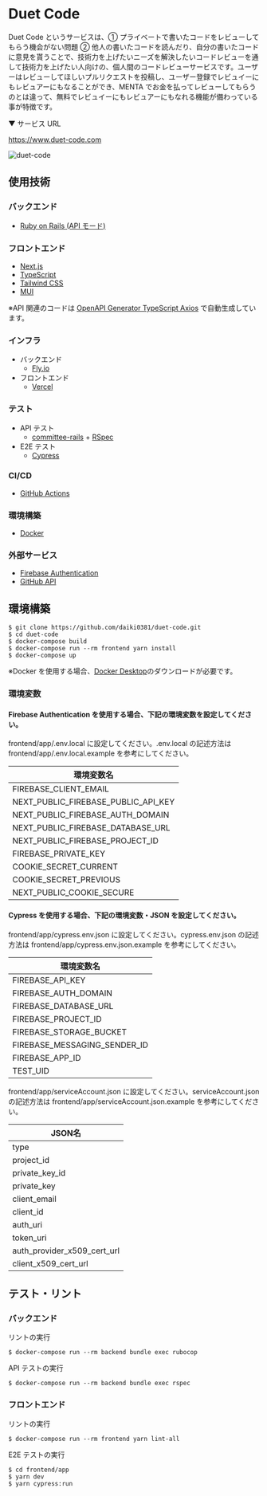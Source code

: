 # Duet Code

Duet Code というサービスは、① プライベートで書いたコードをレビューしてもらう機会がない問題 ② 他人の書いたコードを読んだり、自分の書いたコードに意見を貰うことで、技術力を上げたいニーズを解決したいコードレビューを通して技術力を上げたい人向けの、個人間のコードレビューサービスです。ユーザーはレビューしてほしいプルリクエストを投稿し、ユーザー登録でレビュイーにもレビュアーにもなることができ、MENTA でお金を払ってレビューしてもらうのとは違って、無料でレビュイーにもレビュアーにもなれる機能が備わっている事が特徴です。

▼ サービス URL

https://www.duet-code.com

![duet-code](https://user-images.githubusercontent.com/98577773/208648086-e240b1db-e9f1-41da-8ec1-5930b2f1f7c6.png)

## 使用技術

### バックエンド

- [Ruby on Rails (API モード)](https://rubyonrails.org/)

### フロントエンド

- [Next.js](https://nextjs.org/)
- [TypeScript](https://www.typescriptlang.org/)
- [Tailwind CSS](https://tailwindcss.com/)
- [MUI](https://mui.com/)

※API 関連のコードは [OpenAPI Generator TypeScript Axios](https://openapi-generator.tech/) で自動生成しています。

### インフラ

- バックエンド
  - [Fly.io](https://fly.io/)
- フロントエンド
  - [Vercel](https://vercel.com/)

### テスト

- API テスト
  - [committee-rails](https://github.com/willnet/committee-rails) + [RSpec](https://github.com/rspec)
- E2E テスト
  - [Cypress](https://www.cypress.io/)

### CI/CD

- [GitHub Actions](https://docs.github.com/ja/actions)

### 環境構築

- [Docker](https://www.docker.com/)

### 外部サービス

- [Firebase Authentication](https://firebase.google.com/docs/auth)
- [GitHub API](https://docs.github.com/ja/rest)

## 環境構築

```
$ git clone https://github.com/daiki0381/duet-code.git
$ cd duet-code
$ docker-compose build
$ docker-compose run --rm frontend yarn install
$ docker-compose up
```

※Docker を使用する場合、[Docker Desktop](https://www.docker.com/products/docker-desktop/)のダウンロードが必要です。

### 環境変数

#### Firebase Authentication を使用する場合、下記の環境変数を設定してください。

frontend/app/.env.local に設定してください。.env.local の記述方法は frontend/app/.env.local.example を参考にしてください。

| 環境変数名                          |
| ----------------------------------- |
| FIREBASE_CLIENT_EMAIL               |
| NEXT_PUBLIC_FIREBASE_PUBLIC_API_KEY |
| NEXT_PUBLIC_FIREBASE_AUTH_DOMAIN    |
| NEXT_PUBLIC_FIREBASE_DATABASE_URL   |
| NEXT_PUBLIC_FIREBASE_PROJECT_ID     |
| FIREBASE_PRIVATE_KEY                |
| COOKIE_SECRET_CURRENT               |
| COOKIE_SECRET_PREVIOUS              |
| NEXT_PUBLIC_COOKIE_SECURE           |

#### Cypress を使用する場合、下記の環境変数・JSON を設定してください。

frontend/app/cypress.env.json に設定してください。cypress.env.json の記述方法は frontend/app/cypress.env.json.example を参考にしてください。

| 環境変数名                   |
| ---------------------------- |
| FIREBASE_API_KEY             |
| FIREBASE_AUTH_DOMAIN         |
| FIREBASE_DATABASE_URL        |
| FIREBASE_PROJECT_ID          |
| FIREBASE_STORAGE_BUCKET      |
| FIREBASE_MESSAGING_SENDER_ID |
| FIREBASE_APP_ID              |
| TEST_UID                     |

frontend/app/serviceAccount.json に設定してください。serviceAccount.json の記述方法は frontend/app/serviceAccount.json.example を参考にしてください。

| JSON名                  |
| --------------------------- |
| type                        |
| project_id                  |
| private_key_id              |
| private_key                 |
| client_email                |
| client_id                   |
| auth_uri                    |
| token_uri                   |
| auth_provider_x509_cert_url |
| client_x509_cert_url        |

## テスト・リント

### バックエンド

リントの実行

```
$ docker-compose run --rm backend bundle exec rubocop
```

API テストの実行

```
$ docker-compose run --rm backend bundle exec rspec
```

### フロントエンド

リントの実行

```
$ docker-compose run --rm frontend yarn lint-all
```

E2E テストの実行

```
$ cd frontend/app
$ yarn dev
$ yarn cypress:run
```
